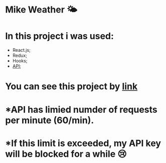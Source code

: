 # Mike Weather 🌤

# In this project i was used:

- React.js;
- Redux;
- Hooks;
- [API](https://openweathermap.org/api);

# You can see this project by [link](https://mike-weather.netlify.app/)

# *API has limied numder of requests per minute (60/min).
# *If this limit is exceeded, my API key will be blocked for a while 😢
